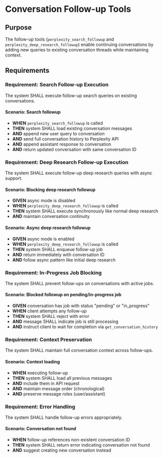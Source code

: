 # Conversation Follow-up Tools

## Purpose

The follow-up tools (`perplexity_search_followup` and `perplexity_deep_research_followup`) enable continuing conversations by adding new queries to existing conversation threads while maintaining context.

## Requirements

### Requirement: Search Follow-up Execution

The system SHALL execute follow-up search queries on existing conversations.

#### Scenario: Search followup
- **WHEN** `perplexity_search_followup` is called
- **THEN** system SHALL load existing conversation messages
- **AND** append new user query to conversation
- **AND** send full conversation history to Perplexity API
- **AND** append assistant response to conversation
- **AND** return updated conversation with same conversation ID

### Requirement: Deep Research Follow-up Execution

The system SHALL execute follow-up deep research queries with async support.

#### Scenario: Blocking deep research followup
- **GIVEN** async mode is disabled
- **WHEN** `perplexity_deep_research_followup` is called
- **THEN** system SHALL execute synchronously like normal deep research
- **AND** maintain conversation continuity

#### Scenario: Async deep research followup
- **GIVEN** async mode is enabled
- **WHEN** `perplexity_deep_research_followup` is called
- **THEN** system SHALL enqueue follow-up job
- **AND** return immediately with conversation ID
- **AND** follow async pattern like initial deep research

### Requirement: In-Progress Job Blocking

The system SHALL prevent follow-ups on conversations with active jobs.

#### Scenario: Blocked followup on pending/in-progress job
- **GIVEN** conversation has job with status "pending" or "in_progress"
- **WHEN** client attempts any follow-up
- **THEN** system SHALL reject with error
- **AND** message SHALL indicate job is still processing
- **AND** instruct client to wait for completion via `get_conversation_history`

### Requirement: Context Preservation

The system SHALL maintain full conversation context across follow-ups.

#### Scenario: Context loading
- **WHEN** executing follow-up
- **THEN** system SHALL load all previous messages
- **AND** include them in API request
- **AND** maintain message order (chronological)
- **AND** preserve message roles (user/assistant)

### Requirement: Error Handling

The system SHALL handle follow-up errors appropriately.

#### Scenario: Conversation not found
- **WHEN** follow-up references non-existent conversation ID
- **THEN** system SHALL return error indicating conversation not found
- **AND** suggest creating new conversation instead

